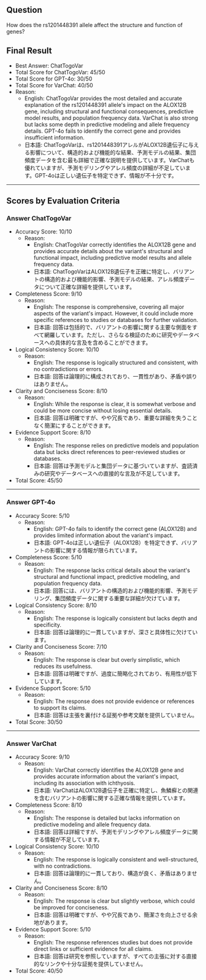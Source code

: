 ## Question

How does the rs1201448391 allele affect the structure and function of genes?

## Final Result

- Best Answer: ChatTogoVar
- Total Score for ChatTogoVar: 45/50
- Total Score for GPT-4o: 30/50
- Total Score for VarChat: 40/50
- Reason:
  - English: ChatTogoVar provides the most detailed and accurate explanation of the rs1201448391 allele's impact on the ALOX12B gene, including structural and functional consequences, predictive model results, and population frequency data. VarChat is also strong but lacks some depth in predictive modeling and allele frequency details. GPT-4o fails to identify the correct gene and provides insufficient information.
  - 日本語: ChatTogoVarは、rs1201448391アレルがALOX12B遺伝子に与える影響について、構造的および機能的な結果、予測モデルの結果、集団頻度データを含む最も詳細で正確な説明を提供しています。VarChatも優れていますが、予測モデリングやアレル頻度の詳細が不足しています。GPT-4oは正しい遺伝子を特定できず、情報が不十分です。

---

## Scores by Evaluation Criteria

### Answer ChatTogoVar
- Accuracy Score: 10/10
  - Reason: 
    - English: ChatTogoVar correctly identifies the ALOX12B gene and provides accurate details about the variant's structural and functional impact, including predictive model results and allele frequency data.
    - 日本語: ChatTogoVarはALOX12B遺伝子を正確に特定し、バリアントの構造的および機能的影響、予測モデルの結果、アレル頻度データについて正確な詳細を提供しています。
- Completeness Score: 9/10
  - Reason: 
    - English: The response is comprehensive, covering all major aspects of the variant's impact. However, it could include more specific references to studies or databases for further validation.
    - 日本語: 回答は包括的で、バリアントの影響に関する主要な側面をすべて網羅しています。ただし、さらなる検証のために研究やデータベースへの具体的な言及を含めることができます。
- Logical Consistency Score: 10/10
  - Reason: 
    - English: The response is logically structured and consistent, with no contradictions or errors.
    - 日本語: 回答は論理的に構成されており、一貫性があり、矛盾や誤りはありません。
- Clarity and Conciseness Score: 8/10
  - Reason: 
    - English: While the response is clear, it is somewhat verbose and could be more concise without losing essential details.
    - 日本語: 回答は明確ですが、やや冗長であり、重要な詳細を失うことなく簡潔にすることができます。
- Evidence Support Score: 8/10
  - Reason: 
    - English: The response relies on predictive models and population data but lacks direct references to peer-reviewed studies or databases.
    - 日本語: 回答は予測モデルと集団データに基づいていますが、査読済みの研究やデータベースへの直接的な言及が不足しています。
- Total Score: 45/50

---

### Answer GPT-4o
- Accuracy Score: 5/10
  - Reason: 
    - English: GPT-4o fails to identify the correct gene (ALOX12B) and provides limited information about the variant's impact.
    - 日本語: GPT-4oは正しい遺伝子（ALOX12B）を特定できず、バリアントの影響に関する情報が限られています。
- Completeness Score: 5/10
  - Reason: 
    - English: The response lacks critical details about the variant's structural and functional impact, predictive modeling, and population frequency data.
    - 日本語: 回答には、バリアントの構造的および機能的影響、予測モデリング、集団頻度データに関する重要な詳細が欠けています。
- Logical Consistency Score: 8/10
  - Reason: 
    - English: The response is logically consistent but lacks depth and specificity.
    - 日本語: 回答は論理的に一貫していますが、深さと具体性に欠けています。
- Clarity and Conciseness Score: 7/10
  - Reason: 
    - English: The response is clear but overly simplistic, which reduces its usefulness.
    - 日本語: 回答は明確ですが、過度に簡略化されており、有用性が低下しています。
- Evidence Support Score: 5/10
  - Reason: 
    - English: The response does not provide evidence or references to support its claims.
    - 日本語: 回答は主張を裏付ける証拠や参考文献を提供していません。
- Total Score: 30/50

---

### Answer VarChat
- Accuracy Score: 9/10
  - Reason: 
    - English: VarChat correctly identifies the ALOX12B gene and provides accurate information about the variant's impact, including its association with ichthyosis.
    - 日本語: VarChatはALOX12B遺伝子を正確に特定し、魚鱗癬との関連を含むバリアントの影響に関する正確な情報を提供しています。
- Completeness Score: 8/10
  - Reason: 
    - English: The response is detailed but lacks information on predictive modeling and allele frequency data.
    - 日本語: 回答は詳細ですが、予測モデリングやアレル頻度データに関する情報が不足しています。
- Logical Consistency Score: 10/10
  - Reason: 
    - English: The response is logically consistent and well-structured, with no contradictions.
    - 日本語: 回答は論理的に一貫しており、構造が良く、矛盾はありません。
- Clarity and Conciseness Score: 8/10
  - Reason: 
    - English: The response is clear but slightly verbose, which could be improved for conciseness.
    - 日本語: 回答は明確ですが、やや冗長であり、簡潔さを向上させる余地があります。
- Evidence Support Score: 5/10
  - Reason: 
    - English: The response references studies but does not provide direct links or sufficient evidence for all claims.
    - 日本語: 回答は研究を参照していますが、すべての主張に対する直接的なリンクや十分な証拠を提供していません。
- Total Score: 40/50